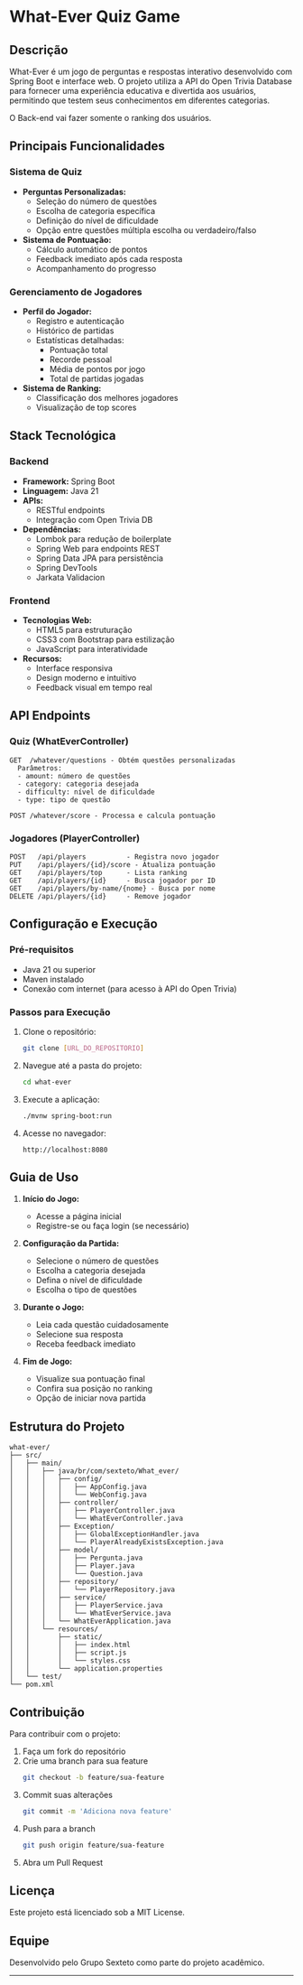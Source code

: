 # What-Ever Quiz Game

## Descrição
What-Ever é um jogo de perguntas e respostas interativo desenvolvido com Spring Boot e interface web. O projeto utiliza a API do Open Trivia Database para fornecer uma experiência educativa e divertida aos usuários, permitindo que testem seus conhecimentos em diferentes categorias.

O Back-end vai fazer somente o ranking dos usuários.

## Principais Funcionalidades

### Sistema de Quiz
- **Perguntas Personalizadas:**
  - Seleção do número de questões
  - Escolha de categoria específica
  - Definição do nível de dificuldade
  - Opção entre questões múltipla escolha ou verdadeiro/falso
- **Sistema de Pontuação:**
  - Cálculo automático de pontos
  - Feedback imediato após cada resposta
  - Acompanhamento do progresso

### Gerenciamento de Jogadores
- **Perfil do Jogador:**
  - Registro e autenticação
  - Histórico de partidas
  - Estatísticas detalhadas:
    - Pontuação total
    - Recorde pessoal
    - Média de pontos por jogo
    - Total de partidas jogadas
- **Sistema de Ranking:**
  - Classificação dos melhores jogadores
  - Visualização de top scores

## Stack Tecnológica

### Backend
- **Framework:** Spring Boot
- **Linguagem:** Java 21
- **APIs:**
  - RESTful endpoints
  - Integração com Open Trivia DB
- **Dependências:**
  - Lombok para redução de boilerplate
  - Spring Web para endpoints REST
  - Spring Data JPA para persistência
  - Spring DevTools
  - Jarkata Validacion 

### Frontend
- **Tecnologias Web:**
  - HTML5 para estruturação
  - CSS3 com Bootstrap para estilização
  - JavaScript para interatividade
- **Recursos:**
  - Interface responsiva
  - Design moderno e intuitivo
  - Feedback visual em tempo real

## API Endpoints

### Quiz (WhatEverController)
```
GET  /whatever/questions - Obtém questões personalizadas
  Parâmetros:
  - amount: número de questões
  - category: categoria desejada
  - difficulty: nível de dificuldade
  - type: tipo de questão

POST /whatever/score - Processa e calcula pontuação
```

### Jogadores (PlayerController)
```
POST   /api/players          - Registra novo jogador
PUT    /api/players/{id}/score - Atualiza pontuação
GET    /api/players/top      - Lista ranking
GET    /api/players/{id}     - Busca jogador por ID
GET    /api/players/by-name/{nome} - Busca por nome
DELETE /api/players/{id}     - Remove jogador
```

## Configuração e Execução

### Pré-requisitos
- Java 21 ou superior
- Maven instalado
- Conexão com internet (para acesso à API do Open Trivia)

### Passos para Execução

1. Clone o repositório:
   ```bash
   git clone [URL_DO_REPOSITORIO]
   ```

2. Navegue até a pasta do projeto:
   ```bash
   cd what-ever
   ```

3. Execute a aplicação:
   ```bash
   ./mvnw spring-boot:run
   ```

4. Acesse no navegador:
   ```
   http://localhost:8080
   ```

## Guia de Uso

1. **Início do Jogo:**
   - Acesse a página inicial
   - Registre-se ou faça login (se necessário)

2. **Configuração da Partida:**
   - Selecione o número de questões
   - Escolha a categoria desejada
   - Defina o nível de dificuldade
   - Escolha o tipo de questões

3. **Durante o Jogo:**
   - Leia cada questão cuidadosamente
   - Selecione sua resposta
   - Receba feedback imediato

4. **Fim de Jogo:**
   - Visualize sua pontuação final
   - Confira sua posição no ranking
   - Opção de iniciar nova partida

## Estrutura do Projeto
```
what-ever/
├── src/
│   ├── main/
│   │   ├── java/br/com/sexteto/What_ever/
│   │   │   ├── config/
│   │   │   │   ├── AppConfig.java
│   │   │   │   └── WebConfig.java
│   │   │   ├── controller/
│   │   │   │   ├── PlayerController.java
│   │   │   │   └── WhatEverController.java
│   │   │   ├── Exception/
│   │   │   │   ├── GlobalExceptionHandler.java
│   │   │   │   └── PlayerAlreadyExistsException.java
│   │   │   ├── model/
│   │   │   │   ├── Pergunta.java
│   │   │   │   ├── Player.java
│   │   │   │   └── Question.java
│   │   │   ├── repository/
│   │   │   │   └── PlayerRepository.java
│   │   │   ├── service/
│   │   │   │   ├── PlayerService.java
│   │   │   │   └── WhatEverService.java
│   │   │   └── WhatEverApplication.java
│   │   └── resources/
│   │       ├── static/
│   │       │   ├── index.html
│   │       │   ├── script.js
│   │       │   └── styles.css
│   │       └── application.properties
│   └── test/
└── pom.xml
```

## Contribuição
Para contribuir com o projeto:

1. Faça um fork do repositório
2. Crie uma branch para sua feature
   ```bash
   git checkout -b feature/sua-feature
   ```
3. Commit suas alterações
   ```bash
   git commit -m 'Adiciona nova feature'
   ```
4. Push para a branch
   ```bash
   git push origin feature/sua-feature
   ```
5. Abra um Pull Request

## Licença
Este projeto está licenciado sob a MIT License.

## Equipe
Desenvolvido pelo Grupo Sexteto como parte do projeto acadêmico.

---
